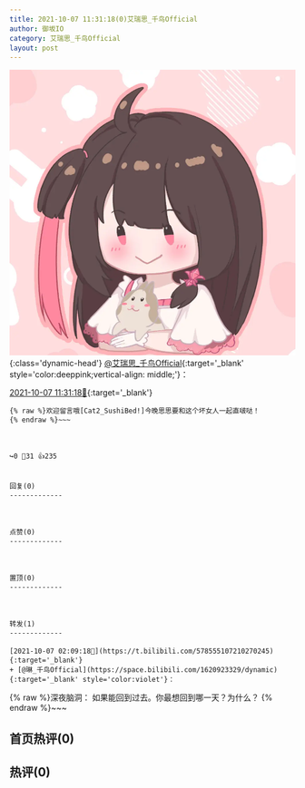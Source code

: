 ```yaml
---
title: 2021-10-07 11:31:18(0)艾瑞思_千鸟Official
author: 御坂IO
category: 艾瑞思_千鸟Official
layout: post
---
```


![img](/images/7e08840c56f251de28bdf766b647bd5fe9a5d50a.jpg){:class='dynamic-head'}
[@艾瑞思_千鸟Official](https://space.bilibili.com/1090010845/dynamic){:target='_blank' style='color:deeppink;vertical-align: middle;'}：

[2021-10-07 11:31:18🔗](https://t.bilibili.com/578699933513152084){:target='_blank'}

~~~
{% raw %}欢迎留言哦[Cat2_SushiBed!]今晚思思要和这个坏女人一起直啵哒！
{% endraw %}~~~



↪️0 💬31 👍235


回复(0)
-------------



点赞(0)
-------------



置顶(0)
-------------



转发(1)
-------------

[2021-10-07 02:09:18🔗](https://t.bilibili.com/578555107210270245){:target='_blank'}
+ [@琳_千鸟Official](https://space.bilibili.com/1620923329/dynamic){:target='_blank' style='color:violet'}：
~~~
{% raw %}深夜脑洞：
如果能回到过去。你最想回到哪一天？为什么？
{% endraw %}~~~






首页热评(0)
-------------



热评(0)
-------------



